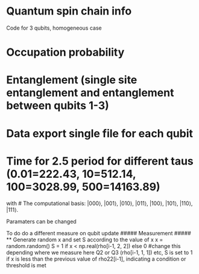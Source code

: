 # Quantum spin chain info
Code for 3 qubits, homogeneous case
# Occupation probability
# Entanglement (single site entanglement and entanglement between qubits 1-3) 
# Data export single file for each qubit
# Time for 2.5 period for different taus (0.01=222.43, 10=512.14, 100=3028.99, 500=14163.89)

with # The computational basis: |000⟩, |001⟩, |010⟩, |011⟩, |100⟩, |101⟩, |110⟩, |111⟩.

Paramaters can be changed

To do do a different measure on qubit update ##### Measurement #####
** Generate random x and set S according to the value of x
                    x = random.random() 
            S = 1 if x < np.real(rho[i-1, 2, 2]) else 0   #change this depending where we measure here Q2 or Q3 (rho[i-1, 1, 1]) etc,  S is set to 1 if x is less than the previous value of rho22[i-1], indicating a condition or threshold is met
               

